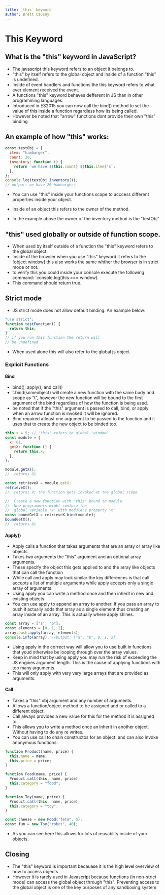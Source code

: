 ```yaml
---
title: `this` keyword
author: Brett Causey
---
```


# This Keyword

## What is the "this" keyword in JavaScript?

- The javascript this keyword refers to an object it belongs to.
- "this" by itself refers to the global object and inside of a function "this" is undefined.
- Inside of event handlers and functions the this keyword refers to what ever element received the event.
- A functions "this" keyword behaves defferent in JS than in other programming languages.
- Introduced in ES2015 you can now call the bind() method to set the value of this inside a function regardless how its being called.
- However be noted that "arrow" functions dont provide their own "this" binding

## An example of how "this" works:

```javascript
const testObj = {
  item: "hamburger",
  count: 20,
  inventory: function () {
    return `we have ${this.count} ${this.item}'s`;
  },
};
console.log(testObj.inventory());
// output: we have 20 hamburgers
```

- You can use "this" inside your functions scope to acccess different properties inside your object.

- Inside of an object this refers to the owner of the method.
- In the example above the owner of the inventory method is the "testObj"

## "this" used globally or outside of function scope.

- When used by itself outside of a function the "this" keyword refers to the global object.
- Inside of the browser when you use "this" keyword it refers to the [object window] this also works the same whther the browser is in strict mode or not.
- to verify this you could inside your console execute the following command: `console.log(this === window).
- This command should return true.

## Strict mode

- JS strict mode does not allow default binding. An example below:

```javascript
"use strict";
function testFunction() {
  return this;
}
// if you run this function the return will
// be undefined
```

- When used alone this will also refer to the global js object

### Explicit Functions

#### Bind

- bind(), apply(), and call()
- t.bind(someobject) will create a new function with the same body and scope as "t", however the new function will be bound to the first argument of the bind regardless of how the function is being used.
- be noted that if the "this" argument is passed to call, bind, or apply when an arrow function is invoked it will be ignored.
- Bind required atleast one argument to be passed to the function and it uses that to create the new object to be binded too.

```javascript
this.x = 9; // 'this' refers to global 'window'
const module = {
  x: 81,
  getX: function () {
    return this.x;
  },
};

module.getX();
//  returns 81

const retrieveX = module.getX;
retrieveX();
//  returns 9; the function gets invoked at the global scope

//  Create a new function with 'this' bound to module
//  New programmers might confuse the
//  global variable 'x' with module's property 'x'
const boundGetX = retrieveX.bind(module);
boundGetX();
//  returns 81
```

#### Apply()

- Apply calls a function that takes arguments that are an array or array like objects.
- Takes two arguments the "this" argument and an optional array arguments.
- These specify the object this gets applied to and the array like objects that can call the function
- While call and apply may look similar the key differences is that call accepts a list of multiple arguments while apply accepts only a single array of arguments.
- Using apply you can write a method once and then inherit in new and existing objects
- You can use apply to append an array to another. If you pass an array to push it actually adds that array as a single element thus creating an array inside of an array. This is actually where apply shines.

```javascript
const array = ["a", "b"];
const elements = [0, 1, 2];
array.push.apply(array, elements);
console.info(array); //Output: ["a", "b", 0, 1, 2]
```

- Using apply in the correct way will allow you to use built in functions that youd otherwise be looping through over the array values.
- Keep in mind that by using apply you may run the risk of exceeding the JS engines argument length. This is the cause of applying functions with too many arguments.
- This will only apply with very very large arrays that are provided as arguments.

#### Call

- Takes a "this" obj argument and any number of arguments.
- Allows a function/object method to be assigned and or called to a different object.
- Call always provides a new value for this for the method it is assigned to.
- This allows you to write a method once an inherit in another object. Without having to do any re writes.
- You can use call to chain constructos for an object. and can also invoke anonymous functions.

```javascript
function Product(name, price) {
  this.name = name;
  this.price = price;
}

function Food(name, price) {
  Product.call(this, name, price);
  this.category = "food";
}

function Toy(name, price) {
  Product.call(this, name, price);
  this.category = "toy";
}

const cheese = new Food("feta", 5);
const fun = new Toy("robot", 40);
```

- As you can see here this allows for lots of reusablity inside of your objects.

## Closing

- The "this" keyword is important becauase it is the high level overview of how to access objects
- However it is rarely used in Javascript because functions (in non-strict mode) can access the global object through "this". Preventing access to the global object is one of the key purposes of any sandboxing system.
